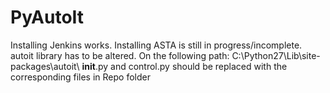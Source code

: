 # PyAutoIt
Installing Jenkins works. Installing ASTA is still in progress/incomplete. 
autoit library has to be altered. On the following path: C:\Python27\Lib\site-packages\autoit\ 
__init__.py and control.py should be replaced with the corresponding files in Repo folder
